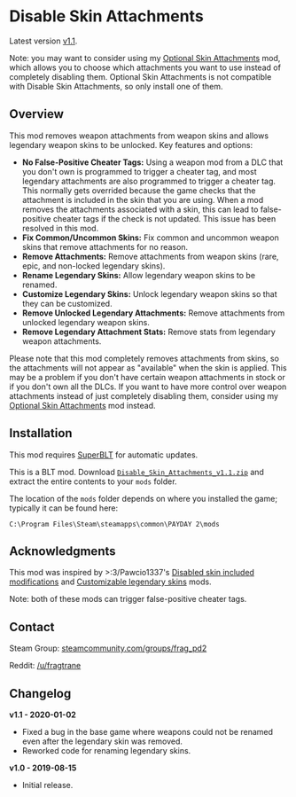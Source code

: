 # Disable Skin Attachments

Latest version [v1.1](https://github.com/fragtrane/Payday-2-Mods/raw/master/Disable%20Skin%20Attachments/Disable_Skin_Attachments_v1.1.zip).

Note: you may want to consider using my [Optional Skin Attachments](https://github.com/fragtrane/Payday-2-Mods/tree/master/Optional%20Skin%20Attachments) mod, which allows you to choose which attachments you want to use instead of completely disabling them. Optional Skin Attachments is not compatible with Disable Skin Attachments, so only install one of them.

## Overview

This mod removes weapon attachments from weapon skins and allows legendary weapon skins to be unlocked. Key features and options:

- **No False-Positive Cheater Tags:** Using a weapon mod from a DLC that you don't own is programmed to trigger a cheater tag, and most legendary attachments are also programmed to trigger a cheater tag. This normally gets overrided because the game checks that the attachment is included in the skin that you are using. When a mod removes the attachments associated with a skin, this can lead to false-positive cheater tags if the check is not updated. This issue has been resolved in this mod.
- **Fix Common/Uncommon Skins:** Fix common and uncommon weapon skins that remove attachments for no reason.
- **Remove Attachments:** Remove attachments from weapon skins (rare, epic, and non-locked legendary skins).
- **Rename Legendary Skins:** Allow legendary weapon skins to be renamed.
- **Customize Legendary Skins:** Unlock legendary weapon skins so that they can be customized.
- **Remove Unlocked Legendary Attachments:** Remove attachments from unlocked legendary weapon skins.
- **Remove Legendary Attachment Stats:** Remove stats from legendary weapon attachments.

Please note that this mod completely removes attachments from skins, so the attachments will not appear as "available" when the skin is applied. This may be a problem if you don't have certain weapon attachments in stock or if you don't own all the DLCs. If you want to have more control over weapon attachments instead of just completely disabling them, consider using my [Optional Skin Attachments](https://github.com/fragtrane/Payday-2-Mods/tree/master/Optional%20Skin%20Attachments) mod instead.

## Installation

This mod requires [SuperBLT](https://superblt.znix.xyz) for automatic updates.

This is a BLT mod. Download [`Disable_Skin_Attachments_v1.1.zip`](https://github.com/fragtrane/Payday-2-Mods/raw/master/Disable%20Skin%20Attachments/Disable_Skin_Attachments_v1.1.zip) and extract the entire contents to your `mods` folder.

The location of the `mods` folder depends on where you installed the game; typically it can be found here:

```
C:\Program Files\Steam\steamapps\common\PAYDAY 2\mods
```

## Acknowledgments

This mod was inspired by >:3/Pawcio1337's [Disabled skin included modifications](https://modworkshop.net/mod/19603) and [Customizable legendary skins](https://modworkshop.net/mod/15082) mods.

Note: both of these mods can trigger false-positive cheater tags.

## Contact

Steam Group: [steamcommunity.com/groups/frag_pd2](https://steamcommunity.com/groups/frag_pd2)

Reddit: [/u/fragtrane](https://www.reddit.com/user/fragtrane)

## Changelog

**v1.1 - 2020-01-02**

- Fixed a bug in the base game where weapons could not be renamed even after the legendary skin was removed.
- Reworked code for renaming legendary skins.

**v1.0 - 2019-08-15**

- Initial release.
